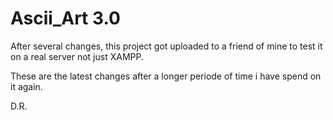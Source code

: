 # Ascii_Art 3.0
After several changes, this project got uploaded to a friend of mine to test it on a real server not just XAMPP.

These are the latest changes after a longer periode of time i have spend on it again.

D.R.
